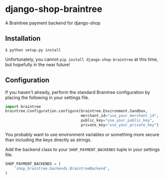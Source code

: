 django-shop-braintree
=====================

A Braintree payment backend for django-shop

Installation
------------
```
$ python setup.py install
```

Unfortunately, you cannot `pip install django-shop-braintree` at this time, but hopefully in the near future!

Configuration
-------------
If you haven't already, perform the standard Braintree configuration by placing the following in your settings file.

```python
import braintree
braintree.Configuration.configure(braintree.Environment.Sandbox,
                                  merchant_id="use_your_merchant_id",
                                  public_key="use_your_public_key",
                                  private_key="use_your_private_key")
```

You probably want to use environment variables or something more secure than including the keys directly as strings.

Add the backend class to your `SHOP_PAYMENT_BACKENDS` tuple in your settings file.

```python
SHOP_PAYMENT_BACKENDS = (
    'shop_braintree.backends.BraintreeBackend',
)
```